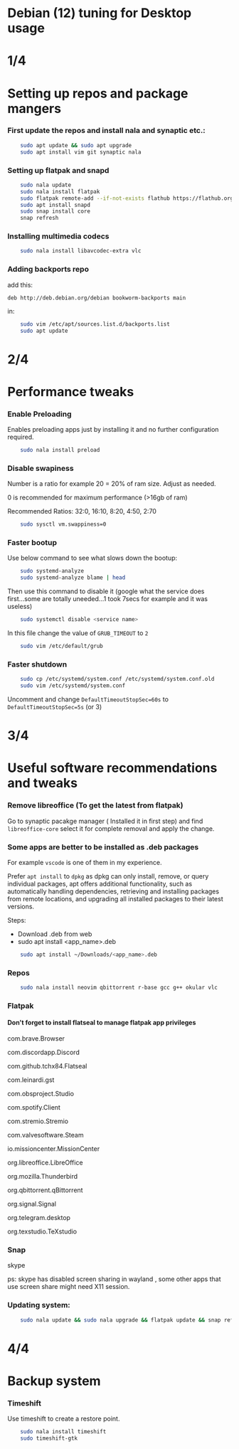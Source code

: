 
# Debian (12) tuning for Desktop usage
# 1/4
# Setting up repos and package mangers

### First update the repos and install nala and synaptic etc.:

```bash
    sudo apt update && sudo apt upgrade 
    sudo apt install vim git synaptic nala  
```

### Setting up flatpak and snapd

```bash
    sudo nala update
    sudo nala install flatpak
    sudo flatpak remote-add --if-not-exists flathub https://flathub.org/repo/flathub.flatpakrepo
    sudo apt install snapd
    sudo snap install core
    snap refresh
```

### Installing multimedia codecs

```bash
    sudo nala install libavcodec-extra vlc
```

### Adding backports repo
add this: 

`deb http://deb.debian.org/debian bookworm-backports main`

in:

```bash
    sudo vim /etc/apt/sources.list.d/backports.list
    sudo apt update
```

# 2/4
# Performance tweaks

### Enable Preloading
Enables preloading apps just by installing it and no further configuration required.

```bash
    sudo nala install preload
```

### Disable swapiness
Number is a ratio for example 20 = 20% of ram size. Adjust as needed. 

0 is recommended for maximum performance (>16gb of ram)

Recommended Ratios: 32:0, 16:10, 8:20, 4:50, 2:70 

```bash
    sudo sysctl vm.swappiness=0

```

### Faster bootup

Use below command to see what slows down the bootup:

```bash
    sudo systemd-analyze
    sudo systemd-analyze blame | head
```

Then use this command to disable it (google what the service does first...some are totally uneeded...1 took 7secs for example and it was useless)

```bash
    sudo systemctl disable <service name>
```

In this file change the value of `GRUB_TIMEOUT` to `2` 

```bash
    sudo vim /etc/default/grub
```


### Faster shutdown

```bash
    sudo cp /etc/systemd/system.conf /etc/systemd/system.conf.old
    sudo vim /etc/systemd/system.conf
```

Uncomment and change `DefaultTimeoutStopSec=60s` to `DefaultTimeoutStopSec=5s` (or 3)

# 3/4
# Useful software recommendations and tweaks

### Remove libreoffice (To get the latest from flatpak)

Go to synaptic pacakge manager ( Installed it in first step) and find `libreoffice-core` select it for complete removal and apply the change.

### Some apps are better to be installed as .deb packages

For example `vscode` is one of them in my experience.

Prefer `apt install` to `dpkg` as dpkg can only install, remove, or query individual packages, apt offers additional functionality, such as automatically handling dependencies, retrieving and installing packages from remote locations, and upgrading all installed packages to their latest versions.

Steps:
- Download .deb from web
- sudo apt install <app_name>.deb

```bash
    sudo apt install ~/Downloads/<app_name>.deb
```

### Repos
```bash
    sudo nala install neovim qbittorrent r-base gcc g++ okular vlc 
```
### Flatpak
#### Don't forget to install flatseal to manage flatpak app privileges 
                         
com.brave.Browser    

com.discordapp.Discord             

com.github.tchx84.Flatseal          

com.leinardi.gst                                 

com.obsproject.Studio                           

com.spotify.Client                    

com.stremio.Stremio                       

com.valvesoftware.Steam               

io.missioncenter.MissionCenter                   

org.libreoffice.LibreOffice                         

org.mozilla.Thunderbird                         

org.qbittorrent.qBittorrent                      

org.signal.Signal     

org.telegram.desktop                              

org.texstudio.TeXstudio                           

### Snap

skype

ps: skype has disabled screen sharing in wayland , some other apps that use screen share might need X11 session.

### Updating system:
```bash
    sudo nala update && sudo nala upgrade && flatpak update && snap refresh
```

# 4/4
# Backup system
### Timeshift

Use timeshift to create a restore point.

```bash
    sudo nala install timeshift
    sudo timeshift-gtk
```
